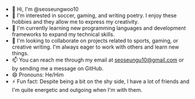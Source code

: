 - 👋 Hi, I'm @seoseungwoo10
- 👀 I'm interested in soccer, gaming, and writing poetry. I enjoy these hobbies and they allow me to express my creativity.
- 🌱 I'm currently learning new programming languages and development frameworks to expand my technical skills.
- 💞️ I'm looking to collaborate on projects related to sports, gaming, or creative writing. I'm always eager to work with others and learn new things.
- 📫 You can reach me through my email at seoseungu10@gmail.com or by sending me a message on GitHub.
- 😄 Pronouns: He/Him
- ⚡ Fun fact: Despite being a bit on the shy side, I have a lot of friends and I'm quite energetic and outgoing when I'm with them.

<!---
seoseungwoo10/seoseungwoo10 is a ✨ special ✨ repository because its `README.md` (this file) appears on your GitHub profile.
You can click the Preview link to take a look at your changes.
--->
